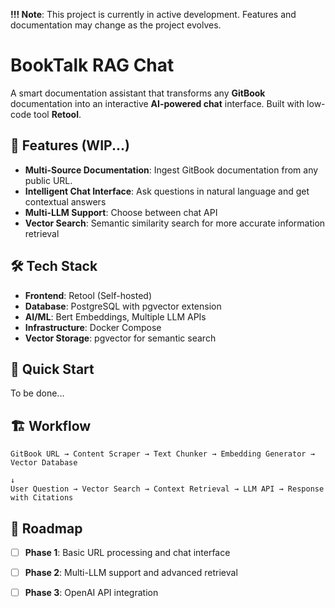 
**!!! Note**: This project is currently in active development. Features and documentation may change as the project evolves.

# BookTalk RAG Chat

A smart documentation assistant that transforms any **GitBook** documentation into an interactive **AI-powered chat** interface. Built with low-code tool **Retool**.

## 🚀 Features (WIP...)

- **Multi-Source Documentation**: Ingest GitBook documentation from any public URL.
- **Intelligent Chat Interface**: Ask questions in natural language and get contextual answers
- **Multi-LLM Support**: Choose between chat API
- **Vector Search**: Semantic similarity search for more accurate information retrieval


## 🛠️ Tech Stack

- **Frontend**: Retool (Self-hosted)
- **Database**: PostgreSQL with pgvector extension
- **AI/ML**: Bert Embeddings, Multiple LLM APIs
- **Infrastructure**: Docker Compose
- **Vector Storage**: pgvector for semantic search


## 🚀 Quick Start

To be done...

## 🏗️ Workflow

```
GitBook URL → Content Scraper → Text Chunker → Embedding Generator → Vector Database
                                                                             ↓
User Question → Vector Search → Context Retrieval → LLM API → Response with Citations
```


## 🔮 Roadmap

- [ ] **Phase 1**: Basic URL processing and chat interface
- [ ] **Phase 2**: Multi-LLM support and advanced retrieval
- [ ] **Phase 3**: OpenAI API integration


